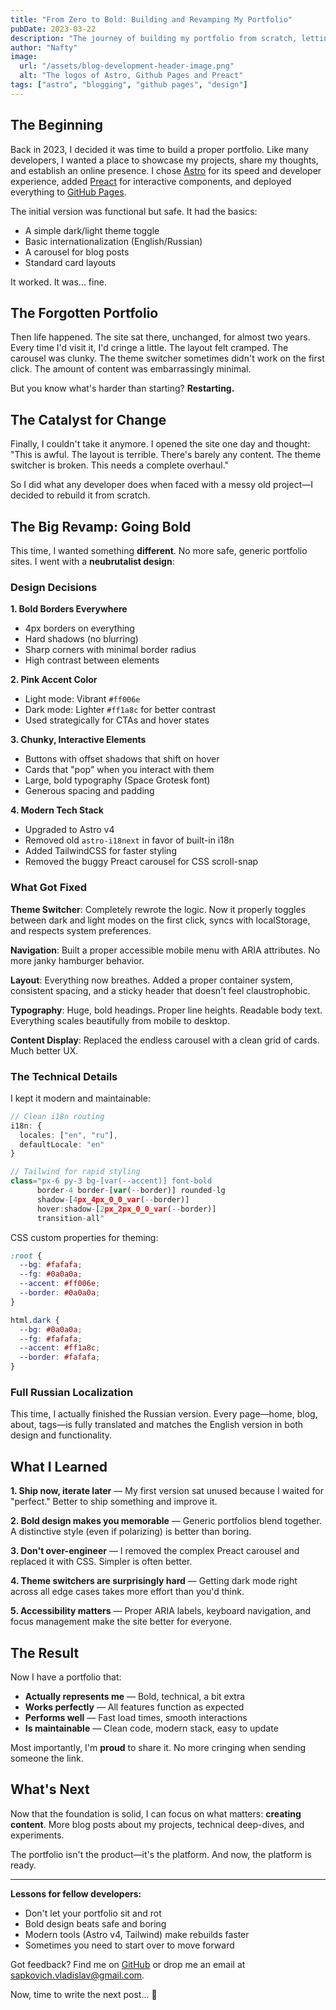 ```yaml
---
title: "From Zero to Bold: Building and Revamping My Portfolio"
pubDate: 2023-03-22
description: "The journey of building my portfolio from scratch, letting it sit for years, and then completely redesigning it with a bold neubrutalist aesthetic."
author: "Nafty"
image:
  url: "/assets/blog-development-header-image.png"
  alt: "The logos of Astro, Github Pages and Preact"
tags: ["astro", "blogging", "github pages", "design"]
---
```


## The Beginning

Back in 2023, I decided it was time to build a proper portfolio. Like many developers, I wanted a place to showcase my projects, share my thoughts, and establish an online presence. I chose [Astro](https://astro.build/) for its speed and developer experience, added [Preact](https://preactjs.com/) for interactive components, and deployed everything to [GitHub Pages](https://pages.github.com/).

The initial version was functional but safe. It had the basics:
- A simple dark/light theme toggle
- Basic internationalization (English/Russian)
- A carousel for blog posts
- Standard card layouts

It worked. It was... fine.

## The Forgotten Portfolio

Then life happened. The site sat there, unchanged, for almost two years. Every time I'd visit it, I'd cringe a little. The layout felt cramped. The carousel was clunky. The theme switcher sometimes didn't work on the first click. The amount of content was embarrassingly minimal.

But you know what's harder than starting? **Restarting.**

## The Catalyst for Change

Finally, I couldn't take it anymore. I opened the site one day and thought: "This is awful. The layout is terrible. There's barely any content. The theme switcher is broken. This needs a complete overhaul."

So I did what any developer does when faced with a messy old project—I decided to rebuild it from scratch.

## The Big Revamp: Going Bold

This time, I wanted something **different**. No more safe, generic portfolio sites. I went with a **neubrutalist design**:

### Design Decisions

**1. Bold Borders Everywhere**
- 4px borders on everything
- Hard shadows (no blurring)
- Sharp corners with minimal border radius
- High contrast between elements

**2. Pink Accent Color**
- Light mode: Vibrant `#ff006e` 
- Dark mode: Lighter `#ff1a8c` for better contrast
- Used strategically for CTAs and hover states

**3. Chunky, Interactive Elements**
- Buttons with offset shadows that shift on hover
- Cards that "pop" when you interact with them
- Large, bold typography (Space Grotesk font)
- Generous spacing and padding

**4. Modern Tech Stack**
- Upgraded to Astro v4
- Removed old `astro-i18next` in favor of built-in i18n
- Added TailwindCSS for faster styling
- Removed the buggy Preact carousel for CSS scroll-snap

### What Got Fixed

**Theme Switcher**: Completely rewrote the logic. Now it properly toggles between dark and light modes on the first click, syncs with localStorage, and respects system preferences.

**Navigation**: Built a proper accessible mobile menu with ARIA attributes. No more janky hamburger behavior.

**Layout**: Everything now breathes. Added a proper container system, consistent spacing, and a sticky header that doesn't feel claustrophobic.

**Typography**: Huge, bold headings. Proper line heights. Readable body text. Everything scales beautifully from mobile to desktop.

**Content Display**: Replaced the endless carousel with a clean grid of cards. Much better UX.

### The Technical Details

I kept it modern and maintainable:

```typescript
// Clean i18n routing
i18n: { 
  locales: ["en", "ru"], 
  defaultLocale: "en" 
}

// Tailwind for rapid styling
class="px-6 py-3 bg-[var(--accent)] font-bold 
      border-4 border-[var(--border)] rounded-lg 
      shadow-[4px_4px_0_0_var(--border)] 
      hover:shadow-[2px_2px_0_0_var(--border)] 
      transition-all"
```

CSS custom properties for theming:
```css
:root {
  --bg: #fafafa;
  --fg: #0a0a0a;
  --accent: #ff006e;
  --border: #0a0a0a;
}

html.dark {
  --bg: #0a0a0a;
  --fg: #fafafa;
  --accent: #ff1a8c;
  --border: #fafafa;
}
```

### Full Russian Localization

This time, I actually finished the Russian version. Every page—home, blog, about, tags—is fully translated and matches the English version in both design and functionality.

## What I Learned

**1. Ship now, iterate later** — My first version sat unused because I waited for "perfect." Better to ship something and improve it.

**2. Bold design makes you memorable** — Generic portfolios blend together. A distinctive style (even if polarizing) is better than boring.

**3. Don't over-engineer** — I removed the complex Preact carousel and replaced it with CSS. Simpler is often better.

**4. Theme switchers are surprisingly hard** — Getting dark mode right across all edge cases takes more effort than you'd think.

**5. Accessibility matters** — Proper ARIA labels, keyboard navigation, and focus management make the site better for everyone.

## The Result

Now I have a portfolio that:
- **Actually represents me** — Bold, technical, a bit extra
- **Works perfectly** — All features function as expected
- **Performs well** — Fast load times, smooth interactions
- **Is maintainable** — Clean code, modern stack, easy to update

Most importantly, I'm **proud** to share it. No more cringing when sending someone the link.

## What's Next

Now that the foundation is solid, I can focus on what matters: **creating content**. More blog posts about my projects, technical deep-dives, and experiments.

The portfolio isn't the product—it's the platform. And now, the platform is ready.

---

**Lessons for fellow developers:**
- Don't let your portfolio sit and rot
- Bold design beats safe and boring
- Modern tools (Astro v4, Tailwind) make rebuilds faster
- Sometimes you need to start over to move forward

Got feedback? Find me on [GitHub](https://github.com/Nominy) or drop me an email at sapkovich.vladislav@gmail.com.

Now, time to write the next post... 🚀
